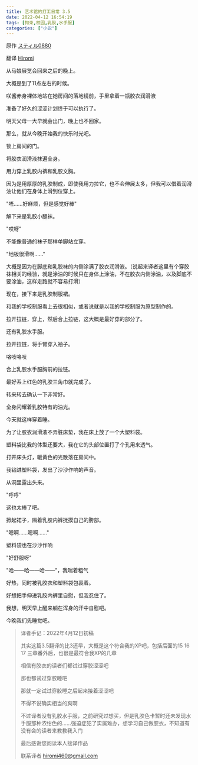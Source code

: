 ```yaml
---
title: 艺术馆的打工日常 3.5
date: 2022-04-12 16:54:19
tags: [拘束,校园,乳胶,水手服]
categories: ["小说"]
---
```


原作 [スティル0880](https://www.pixiv.net/users/24199579) 

翻译 [Hiromi](https://hiromi.eu.org/)

从马娘展览会回来之后的晚上。

大概是到了11点左右的时候。

咲酱赤身裸体地站在她房间的落地镜前，手里拿着一瓶胶衣润滑液

准备了好久的涩涩计划终于可以执行了。

明天父母一大早就会出门，晚上也不回家。

那么，就从今晚开始我的快乐时光吧。

锁上房间的门。

将胶衣润滑液抹遍全身。

用力穿上乳胶内裤和乳胶文胸。

因为是用厚厚的乳胶制成，即使我用力拉它，也不会伸展太多，但我可以借着润滑油让他们在身体上滑到位穿上。

"唔……好麻烦，但是感觉好棒"

解下来是乳胶小腿袜。

"哎呀"

不能像普通的袜子那样单脚站立穿。

"地板很滑啊……"

大概是因为在脚底和乳胶袜的内侧涂满了胶衣润滑液。（说起来译者这里有个穿胶袜相关的经验，就是涂油的时候只在身体上涂油，不在胶衣内侧涂油，以及脚底不要涂油，这样走路就不容易打滑）

现在，接下来是乳胶制服裙。

和我的学校制服看上去很相似，或者说就是以我的学校制服为原型制作的。

拉开拉链，穿上，然后合上拉链，这大概是最好穿的部分了。

还有乳胶水手服。

拉开拉链，将手臂穿入袖子。

咯吱咯吱

合上乳胶水手服胸前的拉链。

最好系上红色的乳胶三角巾就完成了。

转来转去确认一下非常好。

全身闪耀着乳胶特有的油光。

今天就这样穿着睡。

为了让胶衣润滑液不弄脏床垫，我在床上放了一个大塑料袋。

塑料袋比我的体型还要大，我在它的头部位置打了个孔用来透气。

打开床头灯，暖黄色的光散落在房间中。

我钻进塑料袋，发出了沙沙作响的声音。

从洞里露出头来。

"呼呼"

这也太棒了吧。

掀起裙子，隔着乳胶内裤抚摸自己的胯部。

"嗯啊……嗯啊……"

塑料袋也在沙沙作响

"好舒服呀"

"哈——哈——哈——"，我喘着粗气

好热，同时被乳胶衣和塑料袋包裹着。

好想把手伸进乳胶内裤里自慰，但我忍住了。

我想，明天早上醒来躺在浑身的汗中自慰吧。

今晚我们先睡觉吧。

> 译者手记：2022年4月12日初稿
>
> 其实这篇3.5翻译的比3还早，大概是这个符合我的XP吧，包括后面的15 16 17 三章番外后，也很是最符合我XP的几章
>
> 相信有胶衣的读者们都试过穿胶涩涩吧
>
> 那也都试过穿胶睡吧
>
> 那就一定试过穿胶睡之后起来接着涩涩吧
>
> 不得不说确实相当的爽啊
>
> 不过译者没有乳胶水手服，之前研究过想买，但是乳胶色卡暂时还未发现水手服那种浓绀色的……强迫症犯了实属难办，想学习自己做胶衣，不知道有没有会的读者来教教我入门
>
> 最后感谢您阅读本人拙译作品
>
> 联系译者 hiromi460@gmail.com
